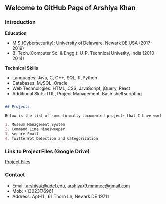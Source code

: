 ## Welcome to GitHub Page of Arshiya Khan



### Introduction


**Education**
- M.S.(Cybersecurity): University of Delaware, Newark DE USA (2017-2019)
- B. Tech.(Computer Sc. & Engg.): U. P. Technical Univerity, India (2010-2014)

**Technical Skills**
- Languages: Java, C, C++, SQL, R, Python
- Databases: MySQL, Oracle 
- Web Technologies: HTML, CSS, JavaScript, jQuery, React
- Additional Skills: ITIL, Project Management, Bash shell scripting

```markdown

## Projects

Below is the list of some formally documented projects that I have worked on among other freelance projects.

1. Museum Management System 
2. Command Line Minesweeper 
3. secure Email
4. TwitterBot Detection and Categorization

```
### Link to Project Files (Google Drive)
[Project Files](https://github.com/CyberSecurIt/CyberSecurIt.github.io/tree/master/Projects)


### Contact
- Email: arshiyak@udel.edu, arshiyak9.mmmec@gmail.com
- Mob: +13023176961
- Address: Apt-11 , 61 Thorn Ln, Newark DE 19711
